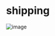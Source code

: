 # shipping
![image](https://user-images.githubusercontent.com/92198621/235980145-12cd8297-d988-4c4c-8b15-f201755fc858.png)
